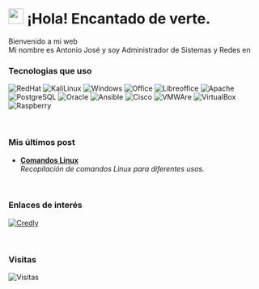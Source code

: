 <h1><img src="https://emojis.slackmojis.com/emojis/images/1643514476/4594/blob-wave.gif?1643514476" width="30"/> ¡Hola! Encantado de verte.</h1>


<p>Bienvenido a mi web </br> Mi nombre es Antonio José y soy Administrador de Sistemas y Redes en <img src="https://cdn-icons-png.flaticon.com/512/197/197593.png" width="13"/> </p>
<h3>Tecnologias que uso</h3>
<p>
<!--  <img alt="Linux" src="https://img.shields.io/badge/Linux-FCC624?style=for-the-badge&logo=linux&logoColor=black" /> -->
  <img alt="RedHat" src="https://img.shields.io/badge/RedHat-D60016?style=for-the-badge&logo=redhat&logoColor=white" />
  <img alt="KaliLinux" src="https://img.shields.io/badge/Kali%20Linux-00A9D6?style=for-the-badge&logo=kalilinux&logoColor=white" />
  <img alt="Windows" src="https://img.shields.io/badge/Windows-0078D6?style=for-the-badge&logo=windows&logoColor=white" /> 
  <img alt="Office" src="https://img.shields.io/badge/Microsoft_Office-D83B01?style=for-the-badge&logo=microsoft-office&logoColor=white" />
  <img alt="Libreoffice" src="https://img.shields.io/badge/LibreOffice-%2318A303?style=for-the-badge&logo=LibreOffice&logoColor=white" />
<!--  <img alt="SQL Server" src="https://img.shields.io/badge/Microsoft_SQL_Server-CC2927?style=for-the-badge&logo=microsoft-sql-server&logoColor=white" /> -->
  <img alt="Apache" src="https://img.shields.io/badge/Apache-D61900?style=for-the-badge&logo=apache&logoColor=white" />
  <img alt="PostgreSQL" src="https://img.shields.io/badge/PostgreSQL-316192?style=for-the-badge&logo=postgresql&logoColor=white" />
  <img alt="Oracle" src="https://img.shields.io/badge/Oracle-F80000?style=for-the-badge&logo=Oracle&logoColor=white" />
  <img alt="Ansible" src="https://img.shields.io/badge/ansible-%231A1918.svg?style=for-the-badge&logo=ansible&logoColor=white" />
  <img alt="Cisco" src="https://img.shields.io/badge/Cisco-4DC1E8?style=for-the-badge&logo=cisco&logoColor=white" />
  <img alt="VMWAre" src="https://img.shields.io/badge/VMware-607078?logo=vmware&logoColor=white&style=for-the-badge" />
  <img alt="VirtualBox" src="https://img.shields.io/badge/VirtualBox-183A61?logo=virtualbox&logoColor=white&style=for-the-badge" />
  <img alt="Raspberry" src="https://img.shields.io/badge/Raspberry%20Pi-A22846?style=for-the-badge&logo=Raspberry%20Pi&logoColor=white" />
</p>
<br>
<h3>Mis últimos post</h3>
  <ul>
    <li><a href="https://antoniojmoya.es/posts/comandos/"><b> Comandos Linux </b></a><br/><i> Recopilación de comandos Linux para diferentes usos. </i>
    </li>
  </ul>
<br>
<h3>Enlaces de interés</h3>
<p>
<!--<a href="https://twitter.com/_5h0ckw4v3_" target="_blank"><img alt="Twitter" src="https://img.shields.io/badge/Twitter-1DA1F2?style=for-the-badge&logo=twitter&logoColor=white" /></a>
<a href="https://linkedin.com/in/antoniojosemoya" target="_blank"><img alt="LinkedIn" src="https://img.shields.io/badge/linkedin-%230077B5.svg?&style=for-the-badge&logo=linkedin&logoColor=white" /></a> -->
<a href="https://www.credly.com/users/antonio-jose-moya-mellado/badges" target="_blank"><img alt="Credly" src="https://img.shields.io/badge/Credly-F56344?style=for-the-badge&logo=credly&logoColor=white" /></a>
</p>
<br>
<h3>Visitas</h3>
<p>
  <img alt="Visitas" src="https://profile-counter.glitch.me/5h0ckw4v3-dev/count.svg"/>
</p>

